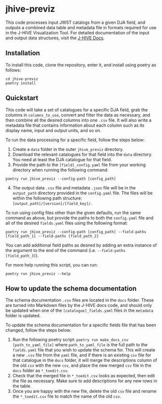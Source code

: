 # jhive-previz

This code processes input JWST catalogs from a given DJA field, and outputs a combined data table and metadata file in formats required for use in the J-HIVE Visualization Tool. For detailed documentation of the input and output data structures, visit the [J-HIVE Docs](https://j-hive.github.io/jhive-docs/previz/index.html).

## Installation
To install this code, clone the repository, enter it, and install using poetry as follows:
```
cd jhive-previz
poetry install
```


## Quickstart

This code will take a set of catalogues for a specific DJA field, grab the columns in `columns_to_use`, convert and filter the data as necessary, and then combine all the desired columns into one `.csv` file. It will also write a metadata file that contains information about each column such as its display name, input and output units, and so on. 

To run the data processing for a specific field, follow the steps below:
1. Create a `data` folder in the outer `jhive_previz` directory.
2. Download the relevant catalogues for that field into the `data` directory. You need at least the DJA catalogue for that field.  
3. Provide the path to the `[field]_config.yaml` file from your working directory when running the following command:
```
poetry run jhive_previz --config-path [config_path]
```
4. The output data `.csv` file and metadata `.json` file will be in the `output_path` directory provided in the `config.yaml` file. The files will be within the following path structure: `[output_path]/[version]/[field_key]/`. 


To run using config files other than the given defaults, run the same command as above, but provide the paths to both the `config.yaml` file and all of the desired `fields.yaml` files using the following format: 

```
poetry run jhive_previz --config-path [config_path] --field-paths [field_path_1] --field-paths [field_path_2]
```

You can add additional field paths as desired by adding an extra instance of the argument to the end of the command (i.e. `--field-paths [field_path_3]`).

For more help running this script, you can run:
```
poetry run jhive_previz --help
```


## How to update the schema documentation

The schema documentation `.csv` files are located in the `docs` folder. These are turned into Markdown files by the J-HIVE docs code, and should only be updated when one of the `[catalogue]_fields.yaml` files in the `metadata` folder is updated. 

To update the schema documentation for a specific fields file that has been changed, follow the steps below:
1. Run the following poetry script: ` poetry run make_docs_csv [path_to_yaml_file] ` where `path_to_yaml_file` is the full path to the `fields.yaml` file that you wish to update the schema for. This will create a new `.csv` file from the `yaml` file, and if there is an existing `csv` file for that catalogue in the `docs` folder, it will merge the descriptions column of the old `csv` with the new `csv`, and place the new merged `csv` file in the `docs` folder as `*_toedit.csv`. 
2. Check that the merged file in `*_toedit.csv` looks as expected, then edit the file as necessary. Make sure to add descriptions for any new rows in the table. 
3. Once you are happy with the new file, delete the old `csv` file and rename the `*_toedit.csv` file to match the name of the old `csv`.